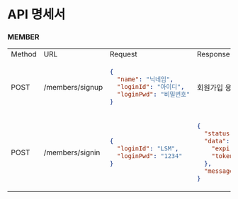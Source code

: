 # API 명세서

### MEMBER

<table>
  <td>Method</td>
  <td>URL</td>
  <td>Request</td>
  <td>Response</td>
  <td>Description</td>
  <tr>
    <td>POST</td>
    <td>/members/signup</td>
  <td>

```json
{
  "name": "닉네임",
  "loginId": "아이디",
  "loginPwd": "비밀번호"
}
```

  </td>
    <td>회원가입 응답(미작성)</td>
    <td>회원가입</td>
  </tr>

  <tr>
    <td>POST</td>
    <td>/members/signin</td>
<td>

```json
{
  "loginId": "LSM",
  "loginPwd": "1234"
}
```

</td>
<td>

```json
{
  "status": "success",
  "data": {
    "expire_in": 1500,
    "token": "tokenString"
  },
  "message": "성공적으로 로그인하였습니다."
}
```

</td>
    <td>로그인</td>
  </tr>

</table>
